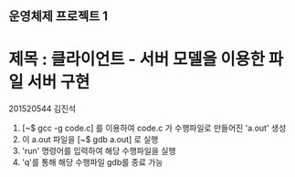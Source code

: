 ## 운영체제 프로젝트 1
# 제목 : 클라이언트 - 서버 모델을 이용한 파일 서버 구현
201520544 김진석
1. [~$ gcc -g code.c] 를 이용하여 code.c 가 수행파일로 만들어진 'a.out' 생성
2. 이 a.out 파일을 [~$ gdb a.out] 로 실행
3. 'run' 명령어를 입력하여 해당 수행파일을 실행
4. 'q'를 통해 해당 수행파일 gdb를 종료 가능